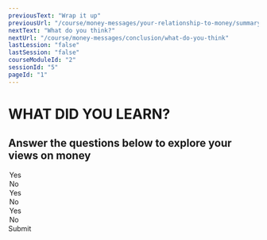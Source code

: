 ```yaml
---
previousText: "Wrap it up"
previousUrl: "/course/money-messages/your-relationship-to-money/summary"
nextText: "What do you think?"
nextUrl: "/course/money-messages/conclusion/what-do-you-think"
lastLession: "false"
lastSession: "false"
courseModuleId: "2"
sessionId: "5"
pageId: "1"
---
```



# WHAT DID YOU LEARN?

## Answer the questions below to explore your views on money

<sparkle-quiz question-text="What are your thoughts about the importance of money in our lives?" type="TEXT" question-id="101"></sparkle-quiz>

<sparkle-quiz question-text="Is energy important in acquiring more money?" type="MULTIPLE-CHOICE" question-id="102">
<div slot="options">
<option>Yes</option>
<option>No</option>   
</div>
</sparkle-quiz>
<sparkle-quiz question-text="Is your future vision important in having large sums of money one day?" type="MULTIPLE-CHOICE" question-id="103">
<div slot="options">
<option>Yes</option>
<option>No</option>   
</div>
</sparkle-quiz>
<sparkle-quiz question-text="Is it important to keep company with people who have a good attitude toward money?" type="MULTIPLE-CHOICE" question-id="104">
<div slot="options">
<option>Yes</option>
<option>No</option>   
</div>
</sparkle-quiz>
<sparkle-button primary round>Submit</sparkle-button>
